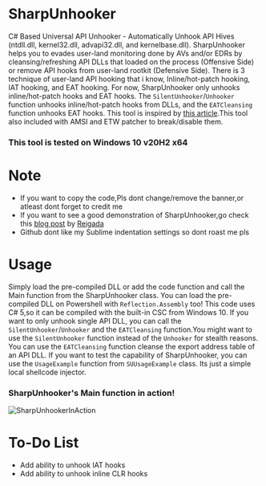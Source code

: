 # SharpUnhooker
C# Based Universal API Unhooker - Automatically Unhook API Hives (ntdll.dll, kernel32.dll, advapi32.dll, and kernelbase.dll). SharpUnhooker helps you to evades user-land monitoring done by AVs and/or EDRs by cleansing/refreshing API DLLs that loaded on the process (Offensive Side) or remove API hooks from user-land rootkit (Defensive Side). There is 3 technique of user-land API hooking that i know, Inline/hot-patch hooking, IAT hooking, and EAT hooking. For now, SharpUnhooker only unhooks inline/hot-patch hooks and EAT hooks. The `SilentUnhooker`/`Unhooker` function unhooks inline/hot-patch hooks from DLLs, and the `EATCleansing` function unhooks EAT hooks.
This tool is inspired by [this article](https://www.ired.team/offensive-security/defense-evasion/how-to-unhook-a-dll-using-c++).This tool also included with AMSI and ETW patcher to break/disable them.

### This tool is tested on Windows 10 v20H2 x64

# Note
- If you want to copy the code,Pls dont change/remove the banner,or atleast dont forget to credit me
- If you want to see a good demonstration of SharpUnhooker,go check this [blog post](https://roberreigada.github.io/posts/playing_with_an_edr/) by [Reigada](https://github.com/roberreigada)
- Github dont like my Sublime indentation settings so dont roast me pls

# Usage
Simply load the pre-compiled DLL or add the code function and call the Main function from the SharpUnhooker class.
You can load the pre-compiled DLL on Powershell with `Reflection.Assembly` too!
This code uses C# 5,so it can be compiled with the built-in CSC from Windows 10.
If you want to only unhook single API DLL, you can call the `SilentUnhooker`/`Unhooker` and the `EATCleansing` function.You might want to use the `SilentUnhooker` function instead of the `Unhooker` for stealth reasons. You can use the `EATCleansing` function cleanse the export address table of an API DLL.
If you want to test the capability of SharpUnhooker, you can use the `UsageExample` function from `SUUsageExample` class. Its just a simple local shellcode injector.

### SharpUnhooker's Main function in action!
![SharpUnhookerInAction](https://user-images.githubusercontent.com/41237415/132009214-0c145b58-830f-45b2-b441-8534ede56541.png)


# To-Do List
- Add ability to unhook IAT hooks
- Add ability to unhook inline CLR hooks
